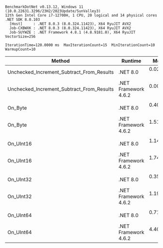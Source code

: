 ```

BenchmarkDotNet v0.13.12, Windows 11 (10.0.22631.3296/23H2/2023Update/SunValley3)
12th Gen Intel Core i7-12700H, 1 CPU, 20 logical and 14 physical cores
.NET SDK 8.0.103
  [Host]     : .NET 8.0.3 (8.0.324.11423), X64 RyuJIT AVX2
  Job-CXBWXK : .NET 8.0.3 (8.0.324.11423), X64 RyuJIT AVX2
  Job-SUYWZE : .NET Framework 4.8.1 (4.8.9181.0), X64 RyuJIT VectorSize=256

IterationTime=120.0000 ms  MaxIterationCount=15  MinIterationCount=10
WarmupCount=10

```
| Method                                    | Runtime              | Mean      | Error     | StdDev    | Median    | Ratio | RatioSD |
|------------------------------------------ |--------------------- |----------:|----------:|----------:|----------:|------:|--------:|
| Unchecked_Increment_Subtract_From_Results | .NET 8.0             | 0.0280 ns | 0.0372 ns | 0.0348 ns | 0.0150 ns |     ? |       ? |
| Unchecked_Increment_Subtract_From_Results | .NET Framework 4.6.2 | 0.0056 ns | 0.0114 ns | 0.0075 ns | 0.0011 ns |     ? |       ? |
|                                           |                      |           |           |           |           |       |         |
| On_Byte                                   | .NET 8.0             | 0.4004 ns | 0.0462 ns | 0.0410 ns | 0.4006 ns |  1.00 |    0.00 |
| On_Byte                                   | .NET Framework 4.6.2 | 1.5147 ns | 0.0492 ns | 0.0326 ns | 1.5094 ns |  3.82 |    0.37 |
|                                           |                      |           |           |           |           |       |         |
| On_UInt16                                 | .NET 8.0             | 1.1452 ns | 0.0574 ns | 0.0537 ns | 1.1457 ns |  1.00 |    0.00 |
| On_UInt16                                 | .NET Framework 4.6.2 | 1.7413 ns | 0.0473 ns | 0.0313 ns | 1.7405 ns |  1.52 |    0.08 |
|                                           |                      |           |           |           |           |       |         |
| On_UInt32                                 | .NET 8.0             | 0.3597 ns | 0.0363 ns | 0.0321 ns | 0.3575 ns |  1.00 |    0.00 |
| On_UInt32                                 | .NET Framework 4.6.2 | 1.1963 ns | 0.0463 ns | 0.0335 ns | 1.1829 ns |  3.38 |    0.27 |
|                                           |                      |           |           |           |           |       |         |
| On_UInt64                                 | .NET 8.0             | 0.7126 ns | 0.0384 ns | 0.0340 ns | 0.7083 ns |  1.00 |    0.00 |
| On_UInt64                                 | .NET Framework 4.6.2 | 4.4020 ns | 0.1619 ns | 0.1514 ns | 4.3903 ns |  6.20 |    0.46 |
